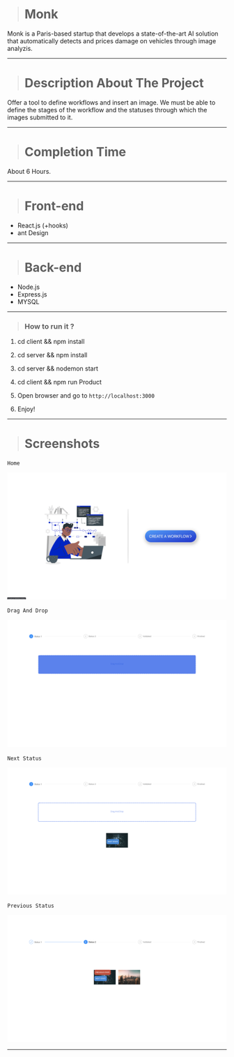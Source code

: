 > # Monk

Monk is a Paris-based startup that develops a state-of-the-art AI solution that automatically detects and prices damage on vehicles through image analyzis.

<hr>

> # Description About The Project


Offer a tool to define workflows and insert an image. We must be able to define the stages of the workflow and the statuses through which
the images submitted to it.

<hr>

> # Completion Time

About 6 Hours.

<hr>

> # Front-end

- React.js (+hooks)
- ant Design

<hr>

> # Back-end

- Node.js
- Express.js
- MYSQL

<hr>

> ### How to run it ?

   1. cd client && npm install

   2. cd server && npm install

   3. cd server && nodemon start

   4. cd client && npm run Product

   5. Open browser and go to `http://localhost:3000`
   
   6. Enjoy!

<hr>

> # Screenshots


```
Home
```

![Home](./preview/home.png)

```
Drag And Drop
```

![Drag And Drop](./preview/dragAndDrop.png)

```
Next Status
```

![Next Status](./preview/next.png)

```
Previous Status
```

![Previous Status](./preview/previous.png)


<hr>

